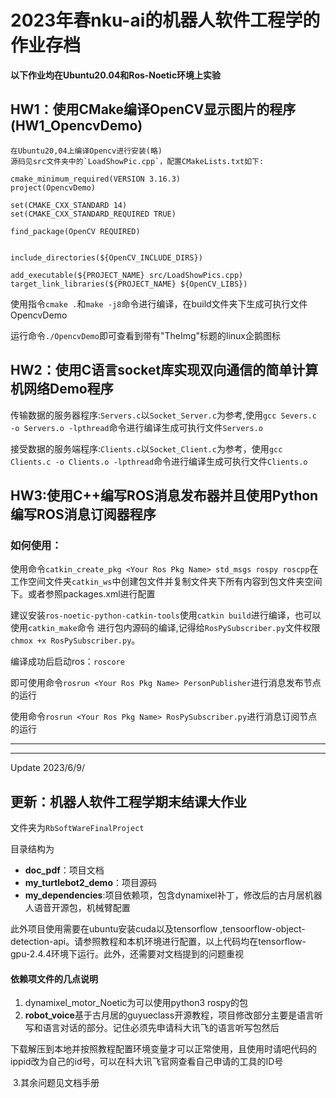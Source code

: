 # 2023年春nku-ai的机器人软件工程学的作业存档

**以下作业均在Ubuntu20.04和Ros-Noetic环境上实验**
## HW1：使用CMake编译OpenCV显示图片的程序(HW1_OpencvDemo)
    在Ubuntu20,04上编译Opencv进行安装(略)
    源码见src文件夹中的`LoadShowPic.cpp`，配置CMakeLists.txt如下:
```wiki
cmake_minimum_required(VERSION 3.16.3)
project(OpencvDemo)

set(CMAKE_CXX_STANDARD 14)
set(CMAKE_CXX_STANDARD_REQUIRED TRUE)

find_package(OpenCV REQUIRED)


include_directories(${OpenCV_INCLUDE_DIRS})

add_executable(${PROJECT_NAME} src/LoadShowPics.cpp)
target_link_libraries(${PROJECT_NAME} ${OpenCV_LIBS})
```
使用指令`cmake .`和`make -j8`命令进行编译，在build文件夹下生成可执行文件OpencvDemo

运行命令`./OpencvDemo`即可查看到带有"TheImg"标题的linux企鹅图标
## HW2：使用C语言socket库实现双向通信的简单计算机网络Demo程序

传输数据的服务器程序:`Servers.c`以`Socket_Server.c`为参考,使用`gcc Severs.c -o Servers.o -lpthread`命令进行编译生成可执行文件`Servers.o`

接受数据的服务端程序:`Clients.c`以`Socket_Client.c`为参考，使用`gcc Clients.c -o Clients.o -lpthread`命令进行编译生成可执行文件`Clients.o`

## HW3:使用C++编写ROS消息发布器并且使用Python编写ROS消息订阅器程序

### 如何使用：
使用命令`catkin_create_pkg <Your Ros Pkg Name> std_msgs rospy roscpp`在工作空间文件夹`catkin_ws`中创建包文件并复制文件夹下所有内容到包文件夹空间下。或者参照packages.xml进行配置

建议安装`ros-noetic-python-catkin-tools`使用`catkin build`进行编译，也可以使用`catkin_make`命令
进行包内源码的编译,记得给`RosPySubscriber.py`文件权限`chmox +x RosPySubscriber.py`。

编译成功后启动ros：`roscore`

即可使用命令`rosrun <Your Ros Pkg Name> PersonPublisher`进行消息发布节点的运行

使用命令`rosrun <Your Ros Pkg Name> RosPySubscriber.py`进行消息订阅节点的运行



------

------

Update 2023/6/9/

## 更新：机器人软件工程学期末结课大作业

文件夹为`RbSoftWareFinalProject`

目录结构为

* **doc_pdf**：项目文档
* **my_turtlebot2_demo**：项目源码
* **my_dependencies**:项目依赖项，包含dynamixel补丁，修改后的古月居机器人语音开源包，机械臂配置

此外项目使用需要在ubuntu安装cuda以及tensorflow ,tensoorflow-object-detection-api。请参照教程和本机环境进行配置，以上代码均在tensorflow-gpu-2.4.4环境下运行。此外，还需要对文档提到的问题重视

####  依赖项文件的几点说明

1. dynamixel_motor_Noetic为可以使用python3 rospy的包
2. **robot_voice**基于古月居的guyueclass开源教程，项目修改部分主要是语言听写和语言对话的部分。记住必须先申请科大讯飞的语言听写包然后

​	下载解压到本地并按照教程配置环境变量才可以正常使用，且使用时请吧代码的ippid改为自己的id号，可以在科大讯飞官网查看自己申请的工具的ID号

​	3.其余问题见文档手册

